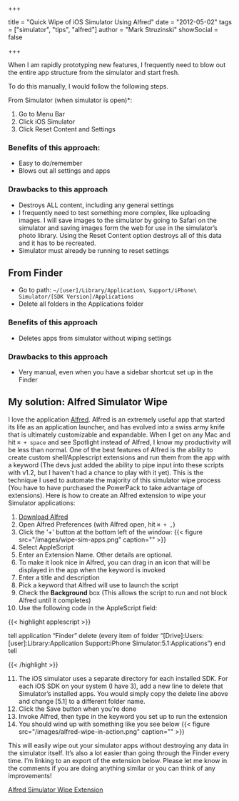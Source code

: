 +++

title = "Quick Wipe of iOS Simulator Using Alfred"
date = "2012-05-02"
tags = ["simulator", "tips", "alfred"]
author = "Mark Struzinski"
showSocial = false

+++

When I am rapidly prototyping new features, I frequently need to blow out the entire app structure from the simulator and start fresh.

To do this manually, I would follow the following steps.

From Simulator (when simulator is open)*:
1. Go to Menu Bar
2. Click iOS Simulator
3. Click Reset Content and Settings

<!--more-->

### Benefits of this approach:

- Easy to do/remember
- Blows out all settings and apps

### Drawbacks to this approach

- Destroys ALL content, including any general settings
- I frequently need to test something more complex, like uploading images. I will save images to the simulator by going to Safari on the simulator and saving images form the web for use in the simulator&rsquo;s photo library. Using the Reset Content option destroys all of this data and it has to be recreated.
- Simulator must already be running to reset settings

## From Finder

- Go to path: `~/[user]/Library/Application\ Support/iPhone\ Simulator/[SDK Version]/Applications`
- Delete all folders in the Applications folder

### Benefits of this approach

- Deletes apps from simulator without wiping settings

### Drawbacks to this approach

- Very manual, even when you have a sidebar shortcut set up in the Finder

## My solution: Alfred Simulator Wipe

I love the application [Alfred][alfred]. Alfred is an extremely useful app that started its life as an application launcher, and has evolved into a swiss army knife that is ultimately customizable and expandable. When I get on any Mac and hit `⌘ + space` and see Spotlight instead of Alfred, I know my productivity will be less than normal. One of the best features of Alfred is the ability to create custom shell/Applescript extensions and run them from the app with a keyword (The devs just added the ability to pipe input into these scripts with v1.2, but I haven't had a chance to play with it yet). This is the technique I used to automate the majority of this simulator wipe process (You have to have purchased the PowerPack to take advantage of extensions). Here is how to create an Alfred extension to wipe your Simulator applications:

1. [Download Alfred][download-alfred]
2. Open Alfred Preferences (with Alfred open, hit `⌘ + ,`)
3. Click the '+' button at the bottom left of the window:
{{< figure src="/images/wipe-sim-apps.png" caption="" >}}
4. Select AppleScript
5. Enter an Extension Name. Other details are optional.
6. To make it look nice in Alfred, you can drag in an icon that will be displayed in the app when the keyword is invoked
7. Enter a title and description
8. Pick a keyword that Alfred will use to launch the script
9. Check the __Background__ box (This allows the script to run and not block Alfred until it completes)
10. Use the following code in the AppleScript field:

{{< highlight applescript >}}

tell application &ldquo;Finder&rdquo;
delete (every item of folder &ldquo;[Drive]:Users:[user]:Library:Application Support:iPhone Simulator:5.1:Applications&rdquo;)
end tell

{{< /highlight >}}

11. The iOS simulator uses a separate directory for each installed SDK. For each iOS SDK on your system (I have 3), add a new line to delete that Simulator&rsquo;s installed apps. You would simply copy the delete line above and change [5.1] to a different folder name.
12. Click the Save button when you're done
13. Invoke Alfred, then type in the keyword you set up to run the extension
14. You should wind up with something like you see below
{{< figure src="/images/alfred-wipe-in-action.png" caption="" >}}

This will easily wipe out your simulator apps without destroying any data in the simulator itself. It&rsquo;s also a lot easier than going through the Finder every time. I&rsquo;m linking to an export of the extension below. Please let me know in the comments if you are doing anything similar or you can think of any improvements!

[Alfred Simulator Wipe Extension][download-extension]

[alfred]: http://www.alfredapp.com/
[download-alfred]: http://www.alfredapp.com/#download-alfred
[download-extension]: http://cl.ly/0w300M1W2B253P412n08

